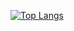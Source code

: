<!--START_SECTION:waka-->
<!--END_SECTION:waka-->

[![Top Langs](https://github-readme-stats.vercel.app/api/top-langs/?username=ARW1N)](https://github.com/anuraghazra/github-readme-stats)
